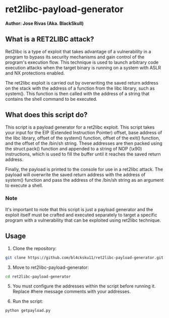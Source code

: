 # ret2libc-payload-generator

**Author: Jose Rivas (Aka. BlackSkull)**

## What is a RET2LIBC attack?
Ret2libc is a type of exploit that takes advantage of a vulnerability in a program to bypass its security mechanisms and gain control of the program's execution flow. This technique is used to launch arbitrary code execution attacks when the target binary is running on a system with ASLR and NX protections enabled.

The ret2libc exploit is carried out by overwriting the saved return address on the stack with the address of a function from the libc library, such as system(). This function is then called with the address of a string that contains the shell command to be executed.

## What does this script do?
This script is a payload generator for a ret2libc exploit. This script takes your input for the EIP (Extended Instruction Pointer) offset, base address of the libc library, offset of the system() function, offset of the exit() function, and the offset of the /bin/sh string. These addresses are then packed using the struct.pack() function and appended to a string of NOP (\x90) instructions, which is used to fill the buffer until it reaches the saved return address.

Finally, the payload is printed to the console for use in a ret2libc attack. The payload will overwrite the saved return address with the address of system() function and pass the address of the /bin/sh string as an argument to execute a shell. 

### Note
It's important to note that this script is just a payload generator and the exploit itself must be crafted and executed separately to target a specific program with a vulnerability that can be exploited using ret2libc technique.


## Usage
1. Clone the repository:
```bash
git clone https://github.com/bl4cksku11/ret2libc-payload-generator.git
```

3. Move to ret2libc-payload-generator:
```bash
cd ret2libc-payload-generator
```

5. You must configure the addresses within the script before running it. Replace #here message comments with your addresses.

7. Run the script:
```bash
python getpayload.py
```
